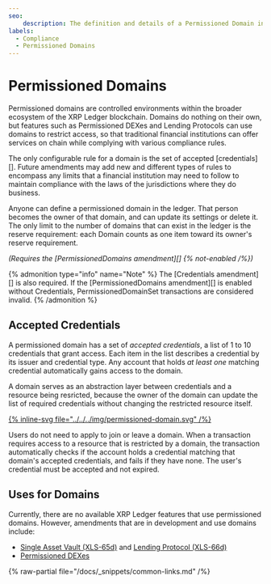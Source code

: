 ```yaml
---
seo:
    description: The definition and details of a Permissioned Domain instance.
labels:
  - Compliance
  - Permissioned Domains
---
```

# Permissioned Domains

Permissioned domains are controlled environments within the broader ecosystem of the XRP Ledger blockchain. Domains do nothing on their own, but features such as Permissioned DEXes and Lending Protocols can use domains to restrict access, so that traditional financial institutions can offer services on chain while complying with various compliance rules.

The only configurable rule for a domain is the set of accepted [credentials][]. Future amendments may add new and different types of rules to encompass any limits that a financial institution may need to follow to maintain compliance with the laws of the jurisdictions where they do business.

Anyone can define a permissioned domain in the ledger. That person becomes the owner of that domain, and can update its settings or delete it. The only limit to the number of domains that can exist in the ledger is the reserve requirement: each Domain counts as one item toward its owner's reserve requirement.

_(Requires the [PermissionedDomains amendment][] {% not-enabled /%})_

{% admonition type="info" name="Note" %}
The [Credentials amendment][] is also required. If the [PermissionedDomains amendment][] is enabled without Credentials, PermissionedDomainSet transactions are considered invalid.
{% /admonition %}

## Accepted Credentials

A permissioned domain has a set of _accepted credentials_, a list of 1 to 10 credentials that grant access. Each item in the list describes a credential by its issuer and credential type. Any account that holds _at least one_ matching credential automatically gains access to the domain.

A domain serves as an abstraction layer between credentials and a resource being resricted, because the owner of the domain can update the list of required credentials without changing the restricted resource itself.

[{% inline-svg file="../../../img/permissioned-domain.svg" /%}](../../../img/permissioned-domain.svg "Diagram: a permissioned DEX points to a permissioned domain by ID. The domain's Accepted Credentials describes 3 possible credentials to get access")

Users do not need to apply to join or leave a domain. When a transaction requires access to a resource that is restricted by a domain, the transaction automatically checks if the account holds a credential matching that domain's accepted credentials, and fails if they have none. The user's credential must be accepted and not expired.

## Uses for Domains

Currently, there are no available XRP Ledger features that use permissioned domains. However, amendments that are in development and use domains include:

- [Single Asset Vault (XLS-65d)](https://opensource.ripple.com/docs/xls-65d-single-asset-vault) and [Lending Protocol (XLS-66d)](https://github.com/XRPLF/XRPL-Standards/pull/240)
- [Permissioned DEXes](./permissioned-dexes.md)

{% raw-partial file="/docs/_snippets/common-links.md" /%}
